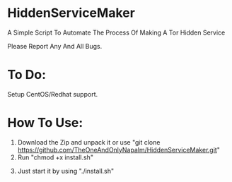 # HiddenServiceMaker  
A Simple Script To Automate The Process Of Making A Tor Hidden Service  
  
Please Report Any And All Bugs.  
  
# To Do:
Setup CentOS/Redhat support.  
  
# How To Use: 
1) Download the Zip and unpack it or use "git clone https://github.com/TheOneAndOnlyNapalm/HiddenServiceMaker.git"  
2) Run "chmod +x install.sh"  
3. Just start it by using "./install.sh"  
  

